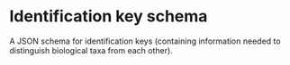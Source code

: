 # Identification key schema

A JSON schema for identification keys (containing information needed to distinguish biological taxa from each other).
